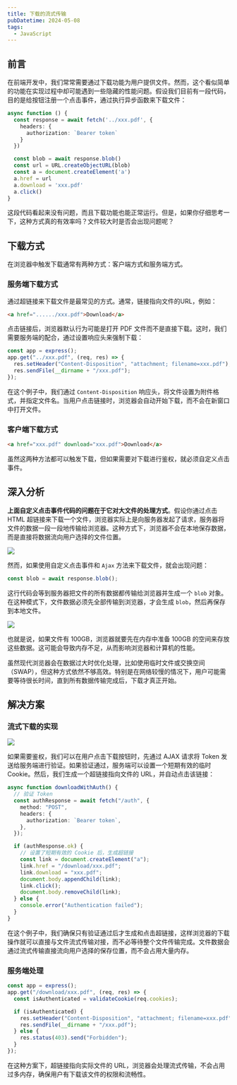 ```yaml
---
title: 下载的流式传输
pubDatetime: 2024-05-08
tags:
  - JavaScript
---
```


## 前言

在前端开发中，我们常常需要通过下载功能为用户提供文件。然而，这个看似简单的功能在实现过程中却可能遇到一些隐藏的性能问题。假设我们目前有一段代码，目的是给按钮注册一个点击事件，通过执行异步函数来下载文件：

```ts
async function () {
  const response = await fetch('../xxx.pdf', {
    headers: {
      authorization: `Bearer token`
    }
  })

  const blob = await response.blob()
  const url = URL.createObjectURL(blob)
  const a = document.createElement('a')
  a.href = url
  a.download = 'xxx.pdf'
  a.click()
}
```

这段代码看起来没有问题，而且下载功能也能正常运行。但是，如果你仔细思考一下，这种方式真的有效率吗？文件较大时是否会出现问题呢？

## 下载方式

在浏览器中触发下载通常有两种方式：客户端方式和服务端方式。

### 服务端下载方式

通过超链接来下载文件是最常见的方式。通常，链接指向文件的URL，例如：

```html
<a href="....../xxx.pdf">Download</a>
```

点击链接后，浏览器默认行为可能是打开 PDF 文件而不是直接下载。这时，我们需要服务端的配合，通过设置响应头来强制下载：

```ts
const app = express();
app.get("../xxx.pdf", (req, res) => {
  res.setHeader("Content-Disposition", "attachment; filename=xxx.pdf");
  res.sendFile(__dirname + "/xxx.pdf");
});
```

在这个例子中，我们通过 `Content-Disposition` 响应头，将文件设置为附件格式，并指定文件名。当用户点击链接时，浏览器会自动开始下载，而不会在新窗口中打开文件。

### 客户端下载方式

```html
<a href="xxx.pdf" download="xxx.pdf">Download</a>
```

虽然这两种方法都可以触发下载，但如果需要对下载进行鉴权，就必须自定义点击事件。

## 深入分析

**上面自定义点击事件代码的问题在于它对大文件的处理方式**。假设你通过点击 HTML 超链接来下载一个文件，浏览器实际上是向服务器发起了请求，服务器将文件的数据一段一段地传输给浏览器。这种方式下，浏览器不会在本地保存数据，而是直接将数据流向用户选择的文件位置。

![](https://s2.loli.net/2024/08/30/z98rciCBx3deWl1.png)

然而，如果使用自定义点击事件和 `Ajax` 方法来下载文件，就会出现问题：

```ts
const blob = await response.blob();
```

这行代码会等到服务器把文件的所有数据都传输给浏览器并生成一个 `blob` 对象。在这种模式下，文件数据必须先全部传输到浏览器，才会生成 `blob`，然后再保存到本地文件。

![](https://s2.loli.net/2024/08/30/BvumfEGqwHXic6T.png)

也就是说，如果文件有 100GB，浏览器就要先在内存中准备 100GB 的空间来存放这些数据。这可能会导致内存不足，从而影响浏览器和计算机的性能。

虽然现代浏览器会在数据过大时优化处理，比如使用临时文件或交换空间（SWAP），但这种方式依然不够高效。特别是在网络较慢的情况下，用户可能需要等待很长时间，直到所有数据传输完成后，下载才真正开始。

## 解决方案

### 流式下载的实现

![](https://s2.loli.net/2024/08/30/JHZIFgsKv75rS1y.png)

如果需要鉴权，我们可以在用户点击下载按钮时，先通过 AJAX 请求将 Token 发送给服务端进行验证。如果验证通过，服务端可以设置一个短期有效的临时 Cookie。然后，我们生成一个超链接指向文件的 URL，并自动点击该链接：

```ts
async function downloadWithAuth() {
  // 验证 Token
  const authResponse = await fetch("/auth", {
    method: "POST",
    headers: {
      authorization: `Bearer token`,
    },
  });

  if (authResponse.ok) {
    // 设置了短期有效的 Cookie 后，生成超链接
    const link = document.createElement("a");
    link.href = "/download/xxx.pdf";
    link.download = "xxx.pdf";
    document.body.appendChild(link);
    link.click();
    document.body.removeChild(link);
  } else {
    console.error("Authentication failed");
  }
}
```

在这个例子中，我们确保只有验证通过后才生成和点击超链接，这样浏览器的下载操作就可以直接与文件流式传输对接，而不必等待整个文件传输完成。文件数据会通过流式传输直接流向用户选择的保存位置，而不会占用大量内存。

### 服务端处理

```ts
const app = express();
app.get("/download/xxx.pdf", (req, res) => {
  const isAuthenticated = validateCookie(req.cookies);

  if (isAuthenticated) {
    res.setHeader("Content-Disposition", "attachment; filename=xxx.pdf");
    res.sendFile(__dirname + "/xxx.pdf");
  } else {
    res.status(403).send("Forbidden");
  }
});
```

在这种方案下，超链接指向实际文件的 URL，浏览器会处理流式传输，不会占用过多内存，确保用户有下载该文件的权限和流畅性。
